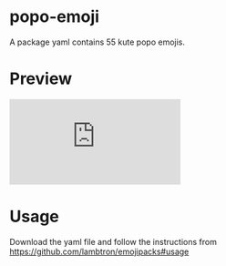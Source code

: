 # popo-emoji
A package yaml contains 55 kute popo emojis. 

# Preview
![alt text](https://github.com/damhonglinh/popo-emoji/edit/master/README.md "Popo Emojis Preview")

# Usage
Download the yaml file and follow the instructions from https://github.com/lambtron/emojipacks#usage
